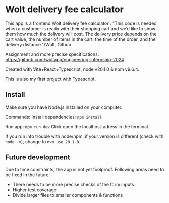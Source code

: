 # Wolt delivery fee calculator

This app is a frontend Wolt delivery fee calculator : "This code is needed when a customer is ready with their shopping cart and we’d like to show them how much the delivery will cost. The delivery price depends on the cart value, the number of items in the cart, the time of the order, and the delivery distance."/Wolt, Github

Assignment and more precise specifications: https://github.com/woltapp/engineering-internship-2024

Created with Vite+React+Typescript, node v20.1.0 & npm v9.6.4. 

This is also my first project with Typescript.

## Install

Make sure you have Node.js installed on your computer. 

Commands:
Install dependencies: `npm install`

Run app: `npm run dev`
Click open the localhost-adress in the terminal. 

If you run into trouble with node/npm:
if your version is different (check with `node -v`), change to `nvm use 20.1.0`.

## Future development

Due to time constraints, the app is not yet foolproof. Following areas need to be fixed in the future:
- There needs to be more precise checks of the form inputs
- Higher test coverage
- Divide larger files to smaller components & functions